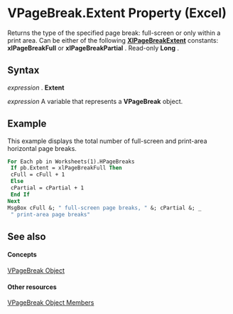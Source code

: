 
# VPageBreak.Extent Property (Excel)

Returns the type of the specified page break: full-screen or only within a print area. Can be either of the following  **[XlPageBreakExtent](8104219d-db04-6c66-dadb-7a095de8b19a.md)** constants: **xlPageBreakFull** or **xlPageBreakPartial** . Read-only **Long** .


## Syntax

 _expression_ . **Extent**

 _expression_ A variable that represents a **VPageBreak** object.


## Example

This example displays the total number of full-screen and print-area horizontal page breaks.


```vb
For Each pb in Worksheets(1).HPageBreaks 
 If pb.Extent = xlPageBreakFull Then 
 cFull = cFull + 1 
 Else 
 cPartial = cPartial + 1 
 End If 
Next 
MsgBox cFull &; " full-screen page breaks, " &; cPartial &; _ 
 " print-area page breaks"
```


## See also


#### Concepts


[VPageBreak Object](0b37bdc0-b7e2-2b3f-ba6c-853cbbb67837.md)
#### Other resources


[VPageBreak Object Members](d6d29663-7922-a736-8964-730815c46e07.md)
